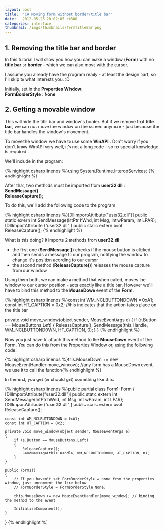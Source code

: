 ```yaml
---
layout: post
title:  "C# Moving form without border/title bar"
date:   2012-05-25 20:02:05 +0300
categories: interface
thumbnail: /imgs/thumbnails/formTitleBar.png
---
```


## 1\. Removing the title bar and border

In this tutorial I will show you how you can make a window (**Form**) with no **title bar** or **border** - which we can also move with the cursor.

I assume you already have the program ready - at least the design part, so I'll skip to what interests you. :D

Initially, set in the **Properties Window**:  
**FormBorderStyle** : **None**

## 2\. Getting a movable window

This will hide the title bar and window's border. But if we remove that **title bar**, we can not move the window on the screen anymore - just because the title bar handles the window's movement.

To move the window, we have to use some **WinAPI** . Don't worry if you don't know WinAPI very well, it's not a long code - so no special knowledge is required .

We'll include in the program:

{% highlight csharp linenos %}using System.Runtime.InteropServices; {% endhighlight %}

After that, two methods must be imported from **user32.dll** :  
**SendMessage()**  
**ReleaseCapture();**

To do this, we'll add the following code to the program

{% highlight csharp linenos %}[DllImportAttribute("user32.dll")]
public static extern int SendMessage(IntPtr hWnd, int Msg, int wParam, int LPAR);
[DllImportAttribute ("user32.dll")]
public static extern bool ReleaseCapture(); {% endhighlight %}

What is this doing? It imports 2 methods from **user32.dll**:  
- the first one (**SendMessage()**) checks if the mouse button is clicked, and then sends a message to our program, notifying the window to change it's position acording to our cursor  
- the second method (**ReleaseCapture()**) releases the mouse capture from our window.

Using them both, we can make a method that when called, moves the window to our cursor position - acts exactly like a title bar. However we'll have to bind this method to the **MouseDown** event of the **Form**.

{% highlight csharp linenos %}const int WM_NCLBUTTONDOWN = 0xA1; 
const int HT_CAPTION = 0x2;  //this indicates that the action takes place on the title bar

private void move_window(object sender, MouseEventArgs e)
{
        if (e.Button == MouseButtons.Left)
        {
               ReleaseCapture();
               SendMessage(this.Handle, WM_NCLBUTTONDOWN, HT_CAPTION, 0);
        }
} {% endhighlight %}

Now you just have to attach this method to the **MouseDown** event of the Form. You can do this from the Properties Window or, using the following code:

{% highlight csharp linenos %}this.MouseDown += new MouseEventHandler(move_window);
//any form has a MouseDown event, we use it to call the function{% endhighlight %}

In the end, you get (or should get) something like this:

{% highlight csharp linenos %}public partial class Form1: Form
{
    [DllImportAttribute("user32.dll")]
    public static extern int SendMessage(IntPtr hWnd, int Msg, int wParam, int LPAR);
    [DllImportAttribute ("user32.dll")]
    public static extern bool ReleaseCapture();

    const int WM_NCLBUTTONDOWN = 0xA1;
    const int HT_CAPTION = 0x2;

    private void move_window(object sender, MouseEventArgs e)
    {
        if (e.Button == MouseButtons.Left)
        {
            ReleaseCapture();
            SendMessage(this.Handle, WM_NCLBUTTONDOWN, HT_CAPTION, 0);
        }
    }

    public Form1()
    {
        // If you haven't set FormBorderStyle = none from the properties window, just uncomment the line below           
        // FormBorderStyle = FormBorderStyle.None;

        this.MouseDown += new MouseEventHandler(move_window); // binding the method to the event

        InitializeComponent();
    }
} {% endhighlight %}